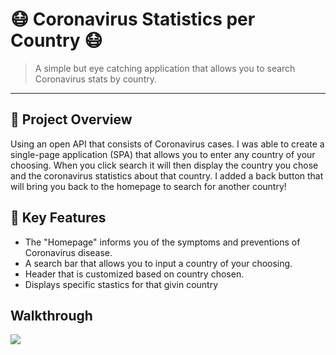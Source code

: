 # 😷 Coronavirus Statistics per Country 😷

> A simple but eye catching application that allows you to search Coronavirus stats by country.

---

## 📘 Project Overview

Using an open API that consists of Coronavirus cases. I was able to create a single-page application (SPA) that allows you to enter any country of your choosing. When you click search it will then display the country you chose and the coronavirus statistics about that country. I added a back button that will bring you back to the homepage to search for another country!

## 💎 Key Features

- The "Homepage" informs you of the symptoms and preventions of Coronavirus disease.
- A search bar that allows you to input a country of your choosing.
- Header that is customized based on country chosen.
- Displays specific stastics for that givin country

## Walkthrough

![](https://media4.giphy.com/media/lzcZijmy9ZAEs3Ib6c/giphy.gif)